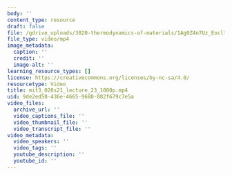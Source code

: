 ```yaml
---
body: ''
content_type: resource
draft: false
file: /gdrive_uploads/3020-thermodynamics-of-materials/1Ag0Z4n7Uz_EoclthLQs-qZX-BbR3F8Bt/mit3_020s21_lecture_23_1080p.mp4
file_type: video/mp4
image_metadata:
  caption: ''
  credit: ''
  image-alt: ''
learning_resource_types: []
license: https://creativecommons.org/licenses/by-nc-sa/4.0/
resourcetype: Video
title: mit3_020s21_lecture_23_1080p.mp4
uid: 9de2ed50-436e-4665-9680-082f679c7e5a
video_files:
  archive_url: ''
  video_captions_file: ''
  video_thumbnail_file: ''
  video_transcript_file: ''
video_metadata:
  video_speakers: ''
  video_tags: ''
  youtube_description: ''
  youtube_id: ''
---
```

